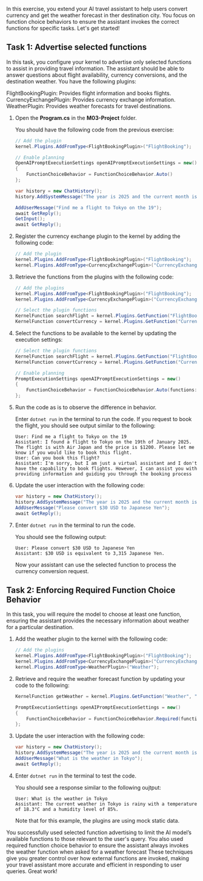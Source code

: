 In this exercise, you extend your AI travel assistant to help users convert currency and get the weather forecast in ther destination city. You focus on function choice behaviors to ensure the assistant invokes the correct functions for specific tasks. Let's get started!

## Task 1: Advertise selected functions

In this task, you configure your kernel to advertise only selected functions to assist in providing travel information. The assistant should be able to answer questions about flight availability, currency conversions, and the destination weather. You have the following plugins:

FlightBookingPlugin: Provides flight information and books flights.
CurrencyExchangePlugin: Provides currency exchange information.
WeatherPlugin: Provides weather forecasts for travel destinations.


1. Open the **Program.cs** in the **M03-Project** folder.

    You should have the following code from the previous exercise:

    ```c#
    // Add the plugin
    kernel.Plugins.AddFromType<FlightBookingPlugin>("FlightBooking");
    
    // Enable planning
    OpenAIPromptExecutionSettings openAIPromptExecutionSettings = new() 
    {
        FunctionChoiceBehavior = FunctionChoiceBehavior.Auto()
    };

    var history = new ChatHistory();
    history.AddSystemMessage("The year is 2025 and the current month is January");

    AddUserMessage("Find me a flight to Tokyo on the 19");
    await GetReply();
    GetInput();
    await GetReply();
    ```

1. Register the currency exchange plugin to the kernel by adding the following code:

    ```c#
    // Add the plugin
    kernel.Plugins.AddFromType<FlightBookingPlugin>("FlightBooking");
    kernel.Plugins.AddFromType<CurrencyExchangePlugin>("CurrencyExchange");
    ```

1. Retrieve the functions from the plugins with the following code:

    ```c#
    // Add the plugins
    kernel.Plugins.AddFromType<FlightBookingPlugin>("FlightBooking");
    kernel.Plugins.AddFromType<CurrencyExchangePlugin>("CurrencyExchange");

    // Select the plugin functions
    KernelFunction searchFlight = kernel.Plugins.GetFunction("FlightBooking", "search_flights");
    KernelFunction convertCurrency = kernel.Plugins.GetFunction("CurrencyExchange", "convert_currency");
    ```

1. Select the functions to be available to the kernel by updating the execution settings:

    ```c#
    // Select the plugin functions
    KernelFunction searchFlight = kernel.Plugins.GetFunction("FlightBooking", "search_flights");
    KernelFunction convertCurrency = kernel.Plugins.GetFunction("CurrencyExchange", "convert_currency");

    // Enable planning
    PromptExecutionSettings openAIPromptExecutionSettings = new() 
    { 
        FunctionChoiceBehavior = FunctionChoiceBehavior.Auto(functions: [searchFlight, convertCurrency]) 
    };
    ```

1. Run the code as is to observe the difference in behavior.

    Enter `dotnet run` in the terminal to run the code. If you request to book the flight, you should see output similar to the following:

    ```output
    User: Find me a flight to Tokyo on the 19
    Assistant: I found a flight to Tokyo on the 19th of January 2025. The flight is with Air Japan and the price is $1200. Please let me know if you would like to book this flight.
    User: Can you book this flight?
    Assistant: I'm sorry, but I am just a virtual assistant and I don't have the capability to book flights. However, I can assist you with providing information and guiding you through the booking process
    ```

1. Update the user interaction with the following code:

    ```c#
    var history = new ChatHistory();
    history.AddSystemMessage("The year is 2025 and the current month is January");
    AddUserMessage("Please convert $30 USD to Japanese Yen");
    await GetReply();
    ```

1. Enter `dotnet run` in the terminal to run the code.

    You should see the following output:

    ```output
    User: Please convert $30 USD to Japanese Yen
    Assistant: $30 USD is equivalent to 3,315 Japanese Yen.
    ```

    Now your assistant can use the selected function to process the currency conversion request.

## Task 2: Enforcing Required Function Choice Behavior

In this task, you will require the model to choose at least one function, ensuring the assistant provides the necessary information about weather for a particular destination.

1. Add the weather plugin to the kernel with the following code:

    ```c#
    // Add the plugins
    kernel.Plugins.AddFromType<FlightBookingPlugin>("FlightBooking");
    kernel.Plugins.AddFromType<CurrencyExchangePlugin>("CurrencyExchange");
    kernel.Plugins.AddFromType<WeatherPlugin>("Weather");
    ```

1. Retrieve and require the weather forecast function by updating your code to the following:

    ```c#
    KernelFunction getWeather = kernel.Plugins.GetFunction("Weather", "get_weather");

    PromptExecutionSettings openAIPromptExecutionSettings = new() 
    {
        FunctionChoiceBehavior = FunctionChoiceBehavior.Required(functions: [getWeather]) 
    };
    ```

1. Update the user interaction with the following code:

    ```c#
    var history = new ChatHistory();
    history.AddSystemMessage("The year is 2025 and the current month is January");
    AddUserMessage("What is the weather in Tokyo");
    await GetReply();
    ```

1. Enter `dotnet run` in the terminal to test the code.

    You should see a response similar to the following oujtput:

    ```output
    User: What is the weather in Tokyo
    Assistant: The current weather in Tokyo is rainy with a temperature of 18.3°C and a humidity level of 85%.
    ```

    Note that for this example, the plugins are using mock static data.

You successfully used selected function advertising to limit the AI model’s available functions to those relevant to the user's query. You also used required function choice behavior to ensure the assistant always invokes the weather function when asked for a weather forecast These techniques give you greater control over how external functions are invoked, making your travel assistant more accurate and efficient in responding to user queries. Great work!